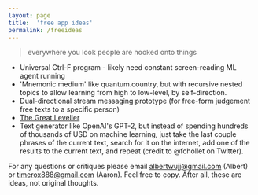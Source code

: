 ```yaml
---
layout: page
title:  'free app ideas'
permalink: /freeideas
---
```


> everywhere you look people are hooked onto things

- Universal Ctrl-F program - likely need constant screen-reading ML agent running
- 'Mnemonic medium' like quantum.country, but with recursive nested topics to allow learning from high to low-level, by self-direction.
- Dual-directional stream messaging prototype (for free-form judgement free texts to a specific person)
- [The Great Leveller](https://medium.com/datadriveninvestor/the-great-leveller-c4adbdc20be0)
- Text generator like OpenAI's GPT-2, but instead of spending hundreds of thousands of USD on machine learning, just take the last couple phrases of the current text, search for it on the internet, add one of the results to the current text, and repeat (credit to @fchollet on Twitter).

For any questions or critiques please email <albertwujj@gmail.com> (Albert) or <timerox888@gmail.com> (Aaron). Feel free to copy. After all, these are ideas, not original thoughts.